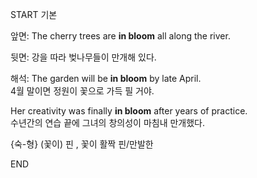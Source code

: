 START
기본

앞면:
The cherry trees are **in bloom** all along the river.

뒷면:
강을 따라 벚나무들이 만개해 있다.

해석:
The garden will be **in bloom** by late April.  
4월 말이면 정원이 꽃으로 가득 필 거야.

Her creativity was finally **in bloom** after years of practice.  
수년간의 연습 끝에 그녀의 창의성이 마침내 만개했다.

{숙-형} (꽃이) 핀 , 꽃이 활짝 핀/만발한
<!--ID: 1747104094503-->
END